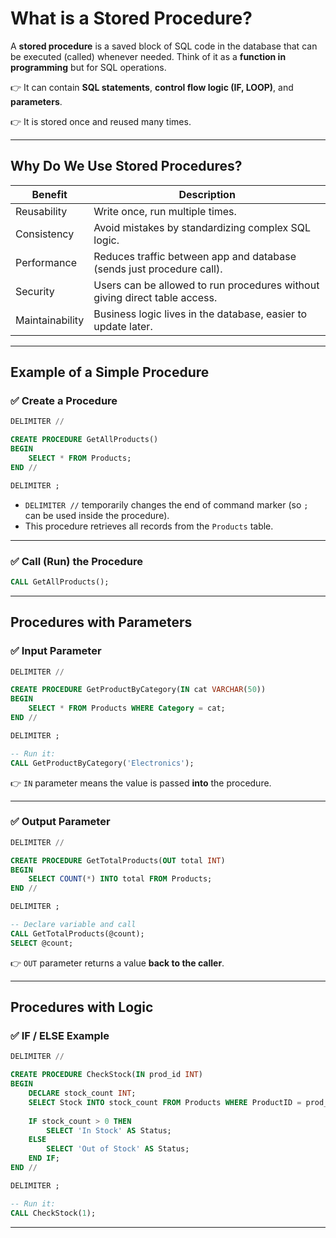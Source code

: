 # **What is a Stored Procedure?**

A **stored procedure** is a saved block of SQL code in the database that can be executed (called) whenever needed.
Think of it as a **function in programming** but for SQL operations.

👉 It can contain **SQL statements**, **control flow logic (IF, LOOP)**, and **parameters**.

👉 It is stored once and reused many times.

---

## **Why Do We Use Stored Procedures?**

| Benefit         | Description                                                                |
| --------------- | -------------------------------------------------------------------------- |
| Reusability     | Write once, run multiple times.                                            |
| Consistency     | Avoid mistakes by standardizing complex SQL logic.                         |
| Performance     | Reduces traffic between app and database (sends just procedure call).      |
| Security        | Users can be allowed to run procedures without giving direct table access. |
| Maintainability | Business logic lives in the database, easier to update later.              |

---

## **Example of a Simple Procedure**

### ✅ **Create a Procedure**

```sql
DELIMITER //

CREATE PROCEDURE GetAllProducts()
BEGIN
    SELECT * FROM Products;
END //

DELIMITER ;
```

* `DELIMITER //` temporarily changes the end of command marker (so `;` can be used inside the procedure).
* This procedure retrieves all records from the `Products` table.

---

### ✅ **Call (Run) the Procedure**

```sql
CALL GetAllProducts();
```

---

## **Procedures with Parameters**

### ✅ **Input Parameter**

```sql
DELIMITER //

CREATE PROCEDURE GetProductByCategory(IN cat VARCHAR(50))
BEGIN
    SELECT * FROM Products WHERE Category = cat;
END //

DELIMITER ;

-- Run it:
CALL GetProductByCategory('Electronics');
```

👉 `IN` parameter means the value is passed **into** the procedure.

---

### ✅ **Output Parameter**

```sql
DELIMITER //

CREATE PROCEDURE GetTotalProducts(OUT total INT)
BEGIN
    SELECT COUNT(*) INTO total FROM Products;
END //

DELIMITER ;

-- Declare variable and call
CALL GetTotalProducts(@count);
SELECT @count;
```

👉 `OUT` parameter returns a value **back to the caller**.

---

## **Procedures with Logic**

### ✅ **IF / ELSE Example**

```sql
DELIMITER //

CREATE PROCEDURE CheckStock(IN prod_id INT)
BEGIN
    DECLARE stock_count INT;
    SELECT Stock INTO stock_count FROM Products WHERE ProductID = prod_id;
    
    IF stock_count > 0 THEN
        SELECT 'In Stock' AS Status;
    ELSE
        SELECT 'Out of Stock' AS Status;
    END IF;
END //

DELIMITER ;

-- Run it:
CALL CheckStock(1);
```

---
